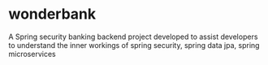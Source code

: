 # wonderbank
A Spring security banking backend project developed to assist developers to understand the inner workings of spring security, spring data jpa, spring microservices
